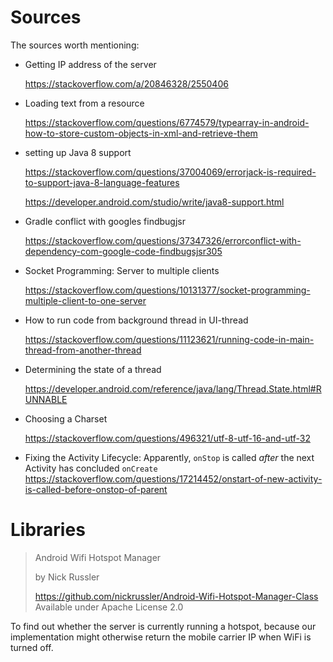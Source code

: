 # Sources

The sources worth mentioning:

* Getting IP address of the server

  https://stackoverflow.com/a/20846328/2550406

* Loading text from a resource

  https://stackoverflow.com/questions/6774579/typearray-in-android-how-to-store-custom-objects-in-xml-and-retrieve-them

* setting up Java 8 support

  https://stackoverflow.com/questions/37004069/errorjack-is-required-to-support-java-8-language-features

  https://developer.android.com/studio/write/java8-support.html

* Gradle conflict with googles findbugjsr

  https://stackoverflow.com/questions/37347326/errorconflict-with-dependency-com-google-code-findbugsjsr305

* Socket Programming: Server to multiple clients

  https://stackoverflow.com/questions/10131377/socket-programming-multiple-client-to-one-server

* How to run code from background thread in UI-thread

  https://stackoverflow.com/questions/11123621/running-code-in-main-thread-from-another-thread

* Determining the state of a thread

  https://developer.android.com/reference/java/lang/Thread.State.html#RUNNABLE

* Choosing a Charset

  https://stackoverflow.com/questions/496321/utf-8-utf-16-and-utf-32

* Fixing the Activity Lifecycle: Apparently, `onStop` is called *after* the next Activity has concluded `onCreate`
  https://stackoverflow.com/questions/17214452/onstart-of-new-activity-is-called-before-onstop-of-parent



# Libraries

> Android Wifi Hotspot Manager
>
> by Nick Russler
>
> https://github.com/nickrussler/Android-Wifi-Hotspot-Manager-Class
> Available under Apache License 2.0

To find out whether the server is currently running a hotspot, because our implementation might otherwise return the mobile carrier IP when WiFi is turned off.



